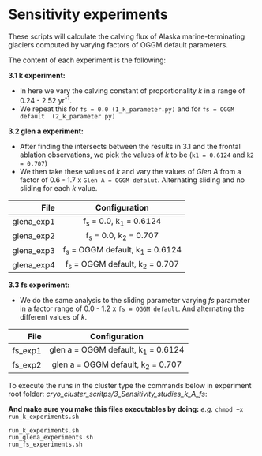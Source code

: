# Sensitivity experiments 

These scripts will calculate the calving flux of Alaska marine-terminating 
glaciers computed by varying factors of OGGM default parameters.

The content of each experiment is the following:

**3.1 k experiment:**   
*  In here we vary the calving constant of proportionality *k* in a range of 
0.24 -  2.52 yr<sup>-1</sup>.    
* We repeat this for `fs = 0.0 (1_k_parameter.py)` and for `fs = OGGM default 
(2_k_parameter.py)`   

**3.2 glen a experiment:**   
*  After finding the intersects between the results in 3.1 and the frontal 
ablation observations, we pick the values of *k* to be (`k1 = 0.6124` and
 `k2 = 0.707`)   
* We then take these values of *k* and vary the values of *Glen A* from a factor of 
0.6 - 1.7 x `Glen A = OGGM defalut`. Alternating sliding and no 
sliding for each *k* value. 

| File           | Configuration                                          |
| -------------: | :-----------------------------------------------------:|
| glena_exp1     | f<sub>s</sub> = 0.0, k<sub>1</sub> = 0.6124            |
| glena_exp2     | f<sub>s</sub> = 0.0, k<sub>2</sub> = 0.707             |
| glena_exp3     | f<sub>s</sub> = OGGM default, k<sub>1</sub> = 0.6124   |
| glena_exp4     | f<sub>s</sub> = OGGM default, k<sub>2</sub> = 0.707    |

**3.3 fs experiment:**

* We do the same analysis to the sliding parameter varying *fs* parameter
in a factor range of 0.0 - 1.2 x `fs = OGGM default`. And alternating the different values of *k*.

| File        | Configuration                                          |
| ----------: | :-----------------------------------------------------:|
| fs_exp1     | glen a = OGGM default, k<sub>1</sub> = 0.6124          |
| fs_exp2     | glen a = OGGM default, k<sub>2</sub> = 0.707           |


To execute the runs in the cluster type the commands below in experiment root 
folder: *cryo_cluster_scritps/3_Sensitivity_studies_k_A_fs*:     

**And make sure you make this files executables by doing:** *e.g.* `chmod +x run_k_experiments.sh`    

`run_k_experiments.sh`   
`run_glena_experiments.sh`   
`run_fs_experiments.sh`   
 
 
